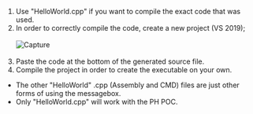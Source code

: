 1. Use "HelloWorld.cpp" if you want to compile the exact code that was used.<br>
2. In order to correctly compile the code, create a new project (VS 2019);<br><br>
![Capture](https://user-images.githubusercontent.com/83390530/126174166-b2d322ec-3f28-4ee8-b5bd-b2d742124326.PNG)<br><br>
3. Paste the code at the bottom of the generated source file.<br>
4. Compile the project in order to create the executable on your own.<br>
* The other "HelloWorld" .cpp (Assembly and CMD) files are just other forms of using the messagebox. 
* Only "HelloWorld.cpp" will work with the PH POC.
